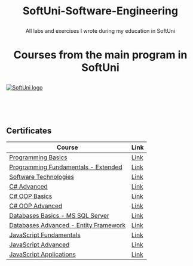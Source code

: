 # <p align="center"> SoftUni-Software-Engineering <p>
<p align="center">All labs and exercises I wrote during my education in SoftUni <p>











# <p align="center"> Courses from the main program in SoftUni <p>

<a href="https://softuni.bg/trainings/courses" rel="Courses">  ![SoftUni logo][logo] <a/>

[logo]: http://innovationstarterbox.bg/wp-content/uploads/2016/05/Softuni_logo_trasparent.png "Logo Title Text 2"

<br/>
<br/>
<br/>

<h2> Certificates </h2>

|**Course**|**Link**| 
|---|---|
|<a href="https://softuni.bg/trainings/1439/programming-basics-august-2016" > Programming Basics </a>   | <a href="https://softuni.bg/certificates/details/15409/8d5c6577"> Link</a> |
|<a href="https://softuni.bg/trainings/1568/programming-fundamentals-exended-january-2017"> Programming Fundamentals - Extended  </a>| <a href="https://softuni.bg/certificates/details/19338/71d887b2"> Link</a> |
|<a href="https://softuni.bg/trainings/1511/software-technologies-february-2017"> Software Technologies  </a> | <a href="https://softuni.bg/certificates/details/19170/7e207039"> Link</a> |
|<a href="https://softuni.bg/trainings/1633/csharp-advanced-may-2017"> C# Advanced </a> | <a href="https://softuni.bg/certificates/details/21495/56612b1f"> Link</a> |
|<a href="https://softuni.bg/trainings/1636/c-sharp-oop-basics-june-2017"> C# OOP Basics </a> | <a href="https://softuni.bg/certificates/details/21638/e39c11ae"> Link</a> |
|<a href="https://softuni.bg/courses/csharp-oop-advanced-high-quality-code"> C# OOP Advanced</a> | <a href="https://softuni.bg/certificates/details/23377/34ce688d"> Link</a> |
|<a href="https://softuni.bg/trainings/1747/databases-basics-mssql-server-september-2017/internal"> Databases Basics - MS SQL Server </a> | <a href="https://softuni.bg/certificates/details/23901/477ecc1a"> Link</a> |
|<a href="https://softuni.bg/courses/databases-advanced-entity-framework"> Databases Advanced - Entity Framework </a> | <a href="https://softuni.bg/certificates/details/49703/217cf00f"> Link</a> |
|<a href="https://softuni.bg/trainings/1850/js-fundamentals-january-2018"> JavaScript Fundamentals </a> | <a href="https://softuni.bg/certificates/details/51647/9570106f"> Link</a> |
|<a href="https://softuni.bg/courses/javascript-advanced"> JavaScript Advanced </a> | <a href="https://softuni.bg/certificates/details/53002/2f221978"> Link</a> |
|<a href="https://softuni.bg/courses/javascript-applications"> JavaScript Applications </a> | <a href="https://softuni.bg/certificates/details/54725/d2412db2"> Link</a> |

